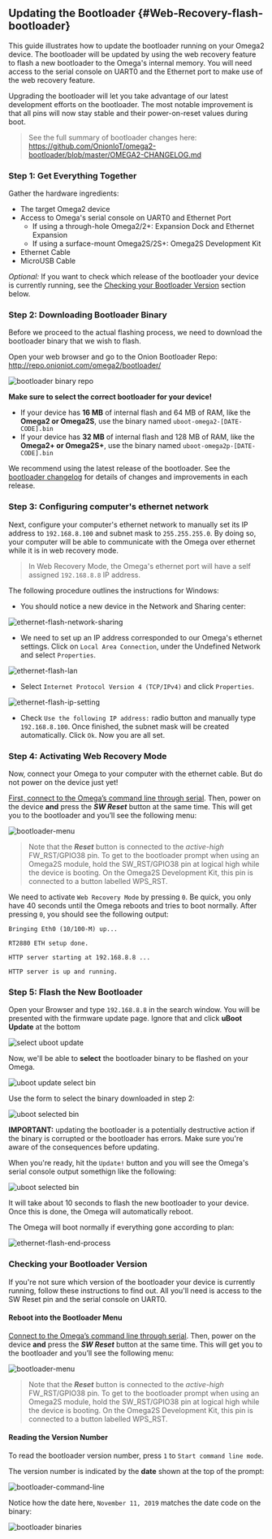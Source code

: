 ## Updating the Bootloader {#Web-Recovery-flash-bootloader}

This guide illustrates how to update the bootloader running on your Omega2 device. The bootloader will be updated by using the web recovery feature to flash a new bootloader to the Omega's internal memory. You will need access to the serial console on UART0 and the Ethernet port to make use of the web recovery feature.

Upgrading the bootloader will let you take advantage of our latest development efforts on the bootloader. The most notable improvement is that all pins will now stay stable and their power-on-reset values during boot.

> See the full summary of bootloader changes here: https://github.com/OnionIoT/omega2-bootloader/blob/master/OMEGA2-CHANGELOG.md


### Step 1: Get Everything Together

Gather the hardware ingredients:

* The target Omega2 device
* Access to Omega's serial console on UART0 and Ethernet Port
  * If using a through-hole Omega2/2+: Expansion Dock and Ethernet Expansion
  * If using a surface-mount Omega2S/2S+: Omega2S Development Kit
* Ethernet Cable
* MicroUSB Cable

*Optional:* If you want to check which release of the bootloader your device is currently running, see the [Checking your Bootloader Version](#checking-your-bootloader-version) section below.


### Step 2: Downloading Bootloader Binary

Before we proceed to the actual flashing process, we need to download the bootloader binary that we wish to flash.

Open your web browser and go to the Onion Bootloader Repo: http://repo.onioniot.com/omega2/bootloader/ 

![bootloader binary repo](https://raw.githubusercontent.com/OnionIoT/Onion-Docs/master/Omega2/Documentation/Doing-Stuff/img/bootloader-update-0-repo.png)

**Make sure to select the correct bootloader for your device!**

* If your device has **16 MB** of internal flash and 64 MB of RAM, like the **Omega2 or Omega2S**, use the binary named `uboot-omega2-[DATE-CODE].bin`
* If your device has **32 MB** of internal flash and 128 MB of RAM, like the **Omega2+ or Omega2S+**, use the binary named `uboot-omega2p-[DATE-CODE].bin`

We recommend using the latest release of the bootloader. See the [bootloader changelog](https://github.com/OnionIoT/omega2-bootloader/blob/master/OMEGA2-CHANGELOG.md) for details of changes and improvements in each release.

### Step 3: Configuring computer's ethernet network

Next, configure your computer's ethernet network to manually set its IP address to `192.168.8.100` and subnet mask to `255.255.255.0`. By doing so, your computer will be able to communicate with the Omega over ethernet while it is in web recovery mode. 

> In Web Recovery Mode, the Omega's ethernet port will have a self assigned `192.168.8.8` IP address.


The following procedure outlines the instructions for Windows:

* You should notice a new device in the Network and Sharing center:

![ethernet-flash-network-sharing](https://raw.githubusercontent.com/OnionIoT/Onion-Docs/master/Omega2/Documentation/Doing-Stuff/img/ethernet-flash-network-sharing.png)

* We need to set up an IP address corresponded to our Omega's ethernet settings. Click on `Local Area Connection`, under the Undefined Network and select `Properties`.

![ethernet-flash-lan](https://raw.githubusercontent.com/OnionIoT/Onion-Docs/master/Omega2/Documentation/Doing-Stuff/img/ethernet-flash-lan.png)

* Select `Internet Protocol Version 4 (TCP/IPv4)` and click `Properties`.

![ethernet-flash-ip-setting](https://raw.githubusercontent.com/OnionIoT/Onion-Docs/master/Omega2/Documentation/Doing-Stuff/img/ethernet-flash-ip-setting.png)

* Check `Use the following IP address:` radio button and manually type `192.168.8.100`. Once finished, the subnet mask will be created automatically. Click `Ok`. Now you are all set.

### Step 4: Activating Web Recovery Mode

Now, connect your Omega to your computer with the ethernet cable. But do not power on the device just yet!

[First, connect to the Omega’s command line through serial](https://docs.onion.io/omega2-docs/connecting-to-the-omega-terminal.html#connecting-to-the-omega-terminal-serial). Then, power on the device **and** press the **_SW Reset_** button at the same time.  This will get you to the bootloader and you’ll see the following menu: 

![bootloader-menu](https://raw.githubusercontent.com/OnionIoT/Onion-Docs/master/Omega2/Documentation/Doing-Stuff/img/bootloader-menu.PNG)

> Note that the **_Reset_** button is connected to the _active-high_ FW_RST/GPIO38 pin. To get to the bootloader prompt when using an Omega2S module, hold the SW_RST/GPIO38 pin at logical high while the device is booting. On the Omega2S Development Kit, this pin is connected to a button labelled WPS_RST.

We need to activate `Web Recovery Mode` by pressing `0`. Be quick, you only have 40 seconds until the Omega reboots and tries to boot normally. After pressing `0`, you should see the following output:
```
Bringing Eth0 (10/100-M) up...

RT2880 ETH setup done.

HTTP server starting at 192.168.8.8 ...

HTTP server is up and running.
```


### Step 5: Flash the New Bootloader

Open your Browser and type `192.168.8.8` in the search window. You will be presented with the firmware update  page. Ignore that and click **uBoot Update** at the bottom

![select uboot update](https://raw.githubusercontent.com/OnionIoT/Onion-Docs/master/Omega2/Documentation/Doing-Stuff/img/bootloader-update-0.png)

Now, we'll be able to **select** the bootloader binary to be flashed on your Omega. 

![uboot update select bin](https://raw.githubusercontent.com/OnionIoT/Onion-Docs/master/Omega2/Documentation/Doing-Stuff/img/bootloader-update-1-uboot-update.png)

Use the form to select the binary downloaded in step 2:

![uboot selected bin](https://raw.githubusercontent.com/OnionIoT/Onion-Docs/master/Omega2/Documentation/Doing-Stuff/img/bootloader-update-2-uboot-selected.png)

**IMPORTANT:** updating the bootloader is a potentially destructive action if the binary is corrupted or the bootloader has errors. Make sure you're aware of the consequences before updating.

When you're ready, hit the `Update!` button and you will see the Omega's serial console output somethign like the following:

![uboot selected bin](https://raw.githubusercontent.com/OnionIoT/Onion-Docs/master/Omega2/Documentation/Doing-Stuff/img/bootloader-update-3-updating.png)

It will take about 10 seconds to flash the new bootloader to your device. Once this is done, the Omega will automatically reboot.

The Omega will boot normally if everything gone according to plan:

![ethernet-flash-end-process](https://raw.githubusercontent.com/OnionIoT/Onion-Docs/master/Omega2/Documentation/Doing-Stuff/img/ethernet-flash-end-process.png)



### Checking your Bootloader Version

If you're not sure which version of the bootloader your device is currently running, follow these instructions to find out. All you'll need is access to the SW Reset pin and the serial console on UART0.

#### Reboot into the Bootloader Menu

[Connect to the Omega’s command line through serial](https://docs.onion.io/omega2-docs/connecting-to-the-omega-terminal.html#connecting-to-the-omega-terminal-serial). Then, power on the device **and** press the **_SW Reset_** button at the same time.  This will get you to the bootloader and you’ll see the following menu: 

![bootloader-menu](https://raw.githubusercontent.com/OnionIoT/Onion-Docs/master/Omega2/Documentation/Doing-Stuff/img/bootloader-update-4a-bootloader-menu.png)

> Note that the **_Reset_** button is connected to the _active-high_ FW_RST/GPIO38 pin. To get to the bootloader prompt when using an Omega2S module, hold the SW_RST/GPIO38 pin at logical high while the device is booting. On the Omega2S Development Kit, this pin is connected to a button labelled WPS_RST.

#### Reading the Version Number

To read the bootloader version number, press `1` to `Start command line mode`. 

The version number is indicated by the **date** shown at the top of the prompt:

![bootloader-command-line](https://raw.githubusercontent.com/OnionIoT/Onion-Docs/master/Omega2/Documentation/Doing-Stuff/img/bootloader-update-4-check-version.png)


Notice how the date here, `November 11, 2019` matches the date code on the binary:

![bootloader binaries](https://raw.githubusercontent.com/OnionIoT/Onion-Docs/master/Omega2/Documentation/Doing-Stuff/img/bootloader-update-5-available-bins.png)
